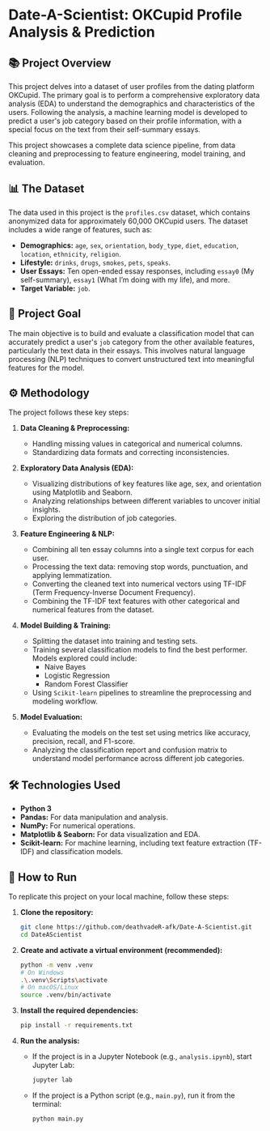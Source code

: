 # Date-A-Scientist: OKCupid Profile Analysis & Prediction

## 📚 Project Overview

This project delves into a dataset of user profiles from the dating platform OKCupid. The primary goal is to perform a comprehensive exploratory data analysis (EDA) to understand the demographics and characteristics of the users. Following the analysis, a machine learning model is developed to predict a user's job category based on their profile information, with a special focus on the text from their self-summary essays.

This project showcases a complete data science pipeline, from data cleaning and preprocessing to feature engineering, model training, and evaluation.

## 📊 The Dataset

The data used in this project is the `profiles.csv` dataset, which contains anonymized data for approximately 60,000 OKCupid users. The dataset includes a wide range of features, such as:

*   **Demographics:** `age`, `sex`, `orientation`, `body_type`, `diet`, `education`, `location`, `ethnicity`, `religion`.
*   **Lifestyle:** `drinks`, `drugs`, `smokes`, `pets`, `speaks`.
*   **User Essays:** Ten open-ended essay responses, including `essay0` (My self-summary), `essay1` (What I’m doing with my life), and more.
*   **Target Variable:** `job`.

## 🎯 Project Goal

The main objective is to build and evaluate a classification model that can accurately predict a user's `job` category from the other available features, particularly the text data in their essays. This involves natural language processing (NLP) techniques to convert unstructured text into meaningful features for the model.

## ⚙️ Methodology

The project follows these key steps:

1.  **Data Cleaning & Preprocessing:**
    *   Handling missing values in categorical and numerical columns.
    *   Standardizing data formats and correcting inconsistencies.

2.  **Exploratory Data Analysis (EDA):**
    *   Visualizing distributions of key features like age, sex, and orientation using Matplotlib and Seaborn.
    *   Analyzing relationships between different variables to uncover initial insights.
    *   Exploring the distribution of job categories.

3.  **Feature Engineering & NLP:**
    *   Combining all ten essay columns into a single text corpus for each user.
    *   Processing the text data: removing stop words, punctuation, and applying lemmatization.
    *   Converting the cleaned text into numerical vectors using TF-IDF (Term Frequency-Inverse Document Frequency).
    *   Combining the TF-IDF text features with other categorical and numerical features from the dataset.

4.  **Model Building & Training:**
    *   Splitting the dataset into training and testing sets.
    *   Training several classification models to find the best performer. Models explored could include:
        *   Naive Bayes
        *   Logistic Regression
        *   Random Forest Classifier
    *   Using `Scikit-learn` pipelines to streamline the preprocessing and modeling workflow.

5.  **Model Evaluation:**
    *   Evaluating the models on the test set using metrics like accuracy, precision, recall, and F1-score.
    *   Analyzing the classification report and confusion matrix to understand model performance across different job categories.

## 🛠️ Technologies Used

*   **Python 3**
*   **Pandas:** For data manipulation and analysis.
*   **NumPy:** For numerical operations.
*   **Matplotlib & Seaborn:** For data visualization and EDA.
*   **Scikit-learn:** For machine learning, including text feature extraction (TF-IDF) and classification models.

## 🚀 How to Run

To replicate this project on your local machine, follow these steps:

1.  **Clone the repository:**
    ```bash
    git clone https://github.com/deathvadeR-afk/Date-A-Scientist.git
    cd DateAScientist
    ```

2.  **Create and activate a virtual environment (recommended):**
    ```bash
    python -m venv .venv
    # On Windows
    .\.venv\Scripts\activate
    # On macOS/Linux
    source .venv/bin/activate
    ```

3.  **Install the required dependencies:**
    ```bash
    pip install -r requirements.txt
    ```

4.  **Run the analysis:**
    *   If the project is in a Jupyter Notebook (e.g., `analysis.ipynb`), start Jupyter Lab:
        ```bash
        jupyter lab
        ```
    *   If the project is a Python script (e.g., `main.py`), run it from the terminal:
        ```bash
        python main.py
        ```